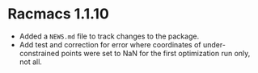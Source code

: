 # Racmacs 1.1.10

* Added a `NEWS.md` file to track changes to the package.
* Add test and correction for error where coordinates of under-constrained points were set to NaN for the first optimization run only, not all.
